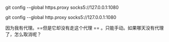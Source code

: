 ﻿git config --global https.proxy socks5://127.0.0.1:1080

git config --global http.proxy socks5://127.0.0.1:1080

因为我有代理。==但是它却没有走这个代理 == 。只能手动。如果哪天没有代理了，怎么取消呢？
